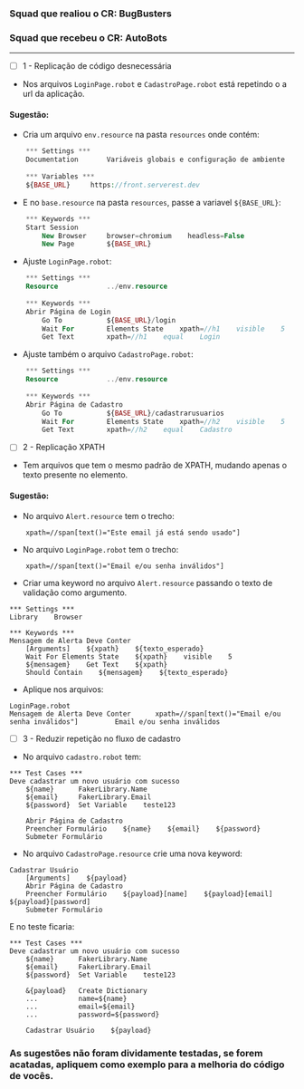 ### Squad que realiou o CR: BugBusters
### Squad que recebeu o CR: AutoBots

---

- [ ] 1 - Replicação de código desnecessária 
- Nos arquivos `LoginPage.robot` e `CadastroPage.robot` está repetindo o a url da aplicação.

#### Sugestão:
- Cria um arquivo `env.resource` na pasta `resources` onde contém:
```php
    *** Settings ***
    Documentation       Variáveis globais e configuração de ambiente
    
    *** Variables ***
    ${BASE_URL}     https://front.serverest.dev
```

- E no `base.resource` na pasta `resources`, passe a variavel `${BASE_URL}`:
```php
    *** Keywords ***
    Start Session
        New Browser     browser=chromium    headless=False
        New Page        ${BASE_URL}
```

- Ajuste `LoginPage.robot`:
```php
    *** Settings ***
    Resource            ../env.resource
    
    *** Keywords ***
    Abrir Página de Login
        Go To           ${BASE_URL}/login
        Wait For        Elements State    xpath=//h1    visible    5
        Get Text        xpath=//h1    equal    Login
```

- Ajuste também o arquivo `CadastroPage.robot`:
```php
    *** Settings ***
    Resource            ../env.resource
    
    *** Keywords ***
    Abrir Página de Cadastro
        Go To           ${BASE_URL}/cadastrarusuarios
        Wait For        Elements State    xpath=//h2    visible    5
        Get Text        xpath=//h2    equal    Cadastro
```

- [ ] 2 - Replicação XPATH
- Tem arquivos que tem o mesmo padrão de XPATH, mudando apenas o texto presente no elemento.

#### Sugestão:
- No arquivo `Alert.resource` tem o trecho:
```
    xpath=//span[text()="Este email já está sendo usado"]
```

- No arquivo `LoginPage.robot` tem o trecho:
```
    xpath=//span[text()="Email e/ou senha inválidos"]
```

- Criar uma keyword no arquivo `Alert.resource` passando o texto de validação como argumento.
```
*** Settings ***
Library    Browser

*** Keywords ***
Mensagem de Alerta Deve Conter
    [Arguments]    ${xpath}    ${texto_esperado}
    Wait For Elements State    ${xpath}    visible    5
    ${mensagem}    Get Text    ${xpath}
    Should Contain    ${mensagem}    ${texto_esperado}
```

- Aplique nos arquivos:
```
LoginPage.robot
Mensagem de Alerta Deve Conter      xpath=//span[text()="Email e/ou senha inválidos"]         Email e/ou senha inválidos
```

- [ ] 3 - Reduzir repetição no fluxo de cadastro
- No arquivo `cadastro.robot` tem:
```
*** Test Cases ***
Deve cadastrar um novo usuário com sucesso
    ${name}      FakerLibrary.Name
    ${email}     FakerLibrary.Email
    ${password}  Set Variable    teste123

    Abrir Página de Cadastro
    Preencher Formulário    ${name}    ${email}    ${password}
    Submeter Formulário
```

- No arquivo `CadastroPage.resource` crie uma nova keyword:
``` 
Cadastrar Usuário
    [Arguments]    ${payload}
    Abrir Página de Cadastro
    Preencher Formulário    ${payload}[name]    ${payload}[email]    ${payload}[password]
    Submeter Formulário
```

E no teste ficaria:
```
*** Test Cases ***
Deve cadastrar um novo usuário com sucesso
    ${name}      FakerLibrary.Name
    ${email}     FakerLibrary.Email
    ${password}  Set Variable    teste123

    &{payload}   Create Dictionary
    ...          name=${name}
    ...          email=${email}
    ...          password=${password}

    Cadastrar Usuário    ${payload}
```

### As sugestões não foram dividamente testadas, se forem acatadas, apliquem como exemplo para a melhoria do código de vocês.
